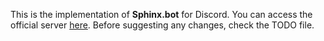 This is the implementation of **Sphinx.bot** for Discord. You can access the official server [here](https://discord.gg/m2vvU67qCg). Before suggesting any changes, check the TODO file.
